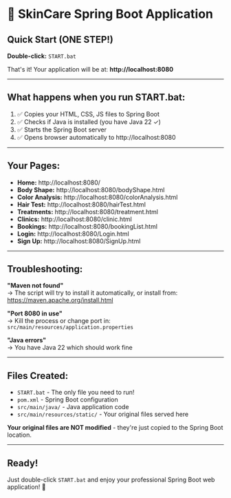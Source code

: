 # 🚀 SkinCare Spring Boot Application

## Quick Start (ONE STEP!)

**Double-click:** `START.bat`

That's it! Your application will be at: **http://localhost:8080**

---

## What happens when you run START.bat:

1. ✅ Copies your HTML, CSS, JS files to Spring Boot 
2. ✅ Checks if Java is installed (you have Java 22 ✓)
3. ✅ Starts the Spring Boot server
4. ✅ Opens browser automatically to http://localhost:8080

---

## Your Pages:

- **Home:** http://localhost:8080/
- **Body Shape:** http://localhost:8080/bodyShape.html  
- **Color Analysis:** http://localhost:8080/colorAnalysis.html
- **Hair Test:** http://localhost:8080/hairTest.html
- **Treatments:** http://localhost:8080/treatment.html
- **Clinics:** http://localhost:8080/clinic.html
- **Bookings:** http://localhost:8080/bookingList.html
- **Login:** http://localhost:8080/Login.html
- **Sign Up:** http://localhost:8080/SignUp.html

---

## Troubleshooting:

**"Maven not found"**  
→ The script will try to install it automatically, or install from: https://maven.apache.org/install.html

**"Port 8080 in use"**  
→ Kill the process or change port in: `src/main/resources/application.properties`

**"Java errors"**  
→ You have Java 22 which should work fine

---

## Files Created:

- `START.bat` - The only file you need to run!
- `pom.xml` - Spring Boot configuration
- `src/main/java/` - Java application code
- `src/main/resources/static/` - Your original files served here

**Your original files are NOT modified** - they're just copied to the Spring Boot location.

---

## Ready!

Just double-click `START.bat` and enjoy your professional Spring Boot web application! 🌟